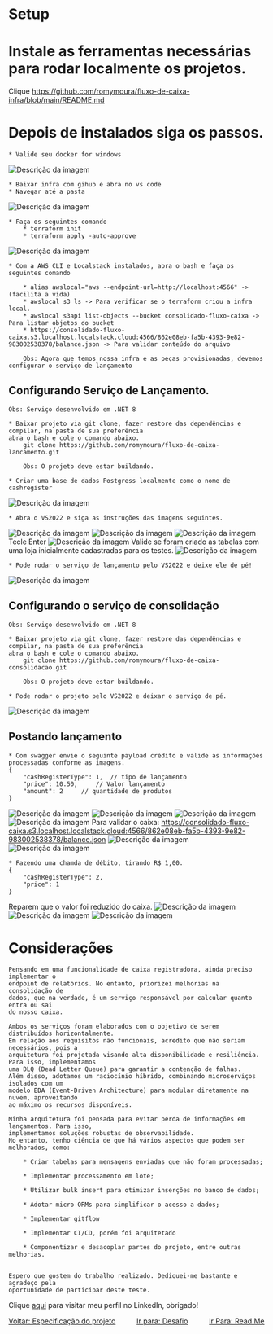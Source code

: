 # Setup

# Instale as ferramentas necessárias para rodar localmente os projetos.
	
Clique <a href="https://github.com/romymoura/fluxo-de-caixa-infra/blob/main/README.md">https://github.com/romymoura/fluxo-de-caixa-infra/blob/main/README.md</a>

# Depois de instalados siga os passos.

	* Valide seu docker for windows 
![Descrição da imagem](../.content/setup/001-docker-localstack.png)

	* Baixar infra com gihub e abra no vs code
	* Navegar até a pasta 

![Descrição da imagem](../.content/setup/001-pasta-infra.png)

	* Faça os seguintes comando
		* terraform init
		* terraform apply -auto-approve

![Descrição da imagem](../.content/setup/002-comandos-infra.png)
		
	* Com a AWS CLI e Localstack instalados, abra o bash e faça os seguintes comando
		
		* alias awslocal="aws --endpoint-url=http://localhost:4566" -> (facilita a vida)
		* awslocal s3 ls -> Para verificar se o terraform criou a infra local.
		* awslocal s3api list-objects --bucket consolidado-fluxo-caixa -> Para listar objetos do bucket
		* https://consolidado-fluxo-caixa.s3.localhost.localstack.cloud:4566/862e08eb-fa5b-4393-9e82-983002538378/balance.json -> Para validar conteúdo do arquivo

		Obs: Agora que temos nossa infra e as peças provisionadas, devemos configurar o serviço de lançamento

## Configurando Serviço de Lançamento.
	
	Obs: Serviço desenvolvido em .NET 8

	* Baixar projeto via git clone, fazer restore das dependências e compilar, na pasta de sua preferência 
	abra o bash e cole o comando abaixo.
		git clone https://github.com/romymoura/fluxo-de-caixa-lancamento.git

		Obs: O projeto deve estar buildando.

	* Criar uma base de dados Postgress localmente como o nome de cashregister
![Descrição da imagem](../.content/setup/003-criando-base.png)

	* Abra o VS2022 e siga as instruções das imagens seguintes.
![Descrição da imagem](../.content/setup/004-criando-base.png)
![Descrição da imagem](../.content/setup/005-criando-base.png)
![Descrição da imagem](../.content/setup/006-criando-base.png)
Tecle Enter
![Descrição da imagem](../.content/setup/007-criando-base.png)
Valide se foram criado as tabelas com uma loja inicialmente cadastradas para os testes.	
![Descrição da imagem](../.content/setup/008-criando-base.png)
	
	* Pode rodar o serviço de lançamento pelo VS2022 e deixe ele de pé!
![Descrição da imagem](../.content/setup/009-api-lancamento.png)

## Configurando o serviço de consolidação

	Obs: Serviço desenvolvido em .NET 8

	* Baixar projeto via git clone, fazer restore das dependências e compilar, na pasta de sua preferência 
	abra o bash e cole o comando abaixo.
		git clone https://github.com/romymoura/fluxo-de-caixa-consolidacao.git

		Obs: O projeto deve estar buildando.

	* Pode rodar o projeto pelo VS2022 e deixar o serviço de pé.
![Descrição da imagem](../.content/setup/010-worker-consolidacao.png)


## Postando lançamento
	
	* Com swagger envie o seguinte payload crédito e valide as informações processadas conforme as imagens.
	{
		"cashRegisterType": 1,	// tipo de lançamento
		"price": 10.50,		// Valor lançamento
		"amount": 2		// quantidade de produtos
	}
![Descrição da imagem](../.content/setup/011-worker-consolidacao.png)
![Descrição da imagem](../.content/setup/012-worker-consolidacao.png)
![Descrição da imagem](../.content/setup/013-worker-consolidacao.png)
![Descrição da imagem](../.content/setup/014-worker-consolidacao.png)
Para validar o caixa: https://consolidado-fluxo-caixa.s3.localhost.localstack.cloud:4566/862e08eb-fa5b-4393-9e82-983002538378/balance.json
![Descrição da imagem](../.content/setup/015-worker-consolidacao.png)
![Descrição da imagem](../.content/setup/016-worker-consolidacao.png)

	* Fazendo uma chamda de débito, tirando R$ 1,00.
	{
		"cashRegisterType": 2,
		"price": 1
	}

Reparem que o valor foi reduzido do caixa.
![Descrição da imagem](../.content/setup/016-worker-consolidacao.png)
![Descrição da imagem](../.content/setup/017-worker-consolidacao.png)
![Descrição da imagem](../.content/setup/018-worker-consolidacao.png)


# Considerações

	Pensando em uma funcionalidade de caixa registradora, ainda preciso implementar o 
	endpoint de relatórios. No entanto, priorizei melhorias na consolidação de 
	dados, que na verdade, é um serviço responsável por calcular quanto entra ou sai 
	do nosso caixa.

	Ambos os serviços foram elaborados com o objetivo de serem distribuídos horizontalmente. 
	Em relação aos requisitos não funcionais, acredito que não seriam necessários, pois a 
	arquitetura foi projetada visando alta disponibilidade e resiliência. Para isso, implementamos 
	uma DLQ (Dead Letter Queue) para garantir a contenção de falhas. 
	Além disso, adotamos um raciocínio híbrido, combinando microserviços isolados com um 
	modelo EDA (Event-Driven Architecture) para modular diretamente na nuvem, aproveitando 
	ao máximo os recursos disponíveis.

	Minha arquitetura foi pensada para evitar perda de informações em lançamentos. Para isso, 
	implementamos soluções robustas de observabilidade.
	No entanto, tenho ciência de que há vários aspectos que podem ser melhorados, como:

		* Criar tabelas para mensagens enviadas que não foram processadas;

		* Implementar processamento em lote;

		* Utilizar bulk insert para otimizar inserções no banco de dados;

		* Adotar micro ORMs para simplificar o acesso a dados;

		* Implementar gitflow

		* Implementar CI/CD, porém foi arquitetado

		* Componentizar e desacoplar partes do projeto, entre outras melhorias.


	Espero que gostem do trabalho realizado. Dediquei-me bastante e agradeço pela 
	oportunidade de participar deste teste.	


Clique <a href="https://www.linkedin.com/in/romymoura">aqui</a> para visitar meu perfil no LinkedIn, obrigado!
	

<div style="display: flex; justify-content: space-between;">
  <a href="./0003-especificações-do-projeto.md">Voltar: Especificação do projeto</a>
  <a href="./0000-desafio.md">Ir para: Desafio</a>
  <a href="../README.md">Ir Para: Read Me</a>
</div>
